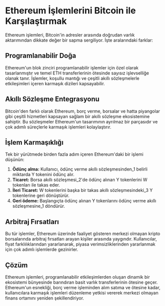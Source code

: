 # Ethereum İşlemlerini Bitcoin ile Karşılaştırmak

Ethereum işlemleri, Bitcoin'in adresler arasında doğrudan varlık aktarımından dikkate değer bir sapma sergiliyor. İşte aralarındaki farklar:

## Programlanabilir Doğa

Ethereum'un blok zinciri programlanabilir işlemler için özel olarak tasarlanmıştır ve temel ETH transferlerinin ötesinde sayısız işlevselliğe olanak tanır. İşlemler, koşullu mantığı ve çeşitli akıllı sözleşmelerle etkileşimleri içeren karmaşık dizileri kapsayabilir.

## Akıllı Sözleşme Entegrasyonu

Bitcoin'den farklı olarak Ethereum, borç verme, borsalar ve hatta piyangolar gibi çeşitli hizmetleri kapsayan sağlam bir akıllı sözleşme ekosistemine sahiptir. Bu sözleşmeler Ethereum'un tasarımının ayrılmaz bir parçasıdır ve çok adımlı süreçlerle karmaşık işlemleri kolaylaştırır.

## İşlem Karmaşıklığı

Tek bir yürütmede birden fazla adım içeren Ethereum'daki bir işlemi düşünün:

1. **Ödünç alma:** Kullanıcı, ödünç verme akıllı sözleşmesinden_1 belirli miktarda Y tokenini ödünç alır.
2. **Ticaret:** Borsa akıllı sözleşmesi_2'de ödünç alınan Y tokenlerini W tokenları ile takas eder.
3. **İleri Ticaret:** W tokenlerini başka bir takas akıllı sözleşmesindeki_3 Y tokenlerine geri dönüştürür.
4. **Geri ödeme:** Başlangıçta ödünç alınan Y tokenlarını ödünç verme akıllı sözleşmesine_1 döndürür.

## Arbitraj Fırsatları

Bu tür işlemler, Ethereum üzerinde faaliyet gösteren merkezi olmayan kripto borsalarında arbitraj fırsatları arayan kişiler arasında yaygındır. Kullanıcılar, fiyat farklılıklarından yararlanarak, piyasa verimsizliklerinden yararlanmak için çok adımlı işlemlerde gezinirler.

## Çözüm

Ethereum işlemleri, programlanabilir etkileşimlerden oluşan dinamik bir ekosistemi bünyesinde barındıran basit varlık transferlerinin ötesine geçer. Ethereum'un esnekliği, borç verme işleminden alım satıma ve ötesine kadar, kullanıcılara karmaşık işlemleri düzenleme yetkisi vererek merkezi olmayan finans ortamını yeniden şekillendiriyor.